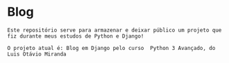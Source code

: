 # Blog

    Este repositório serve para armazenar e deixar público um projeto que fiz durante meus estudos de Python e Django!

    O projeto atual é: Blog em Django pelo curso  Python 3 Avançado, do Luis Otávio Miranda